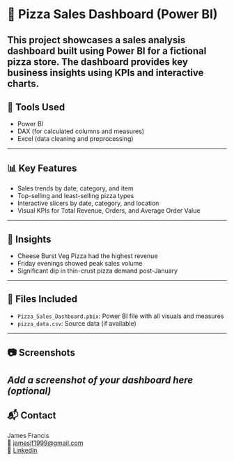 # 🍕 Pizza Sales Dashboard (Power BI)
This project showcases a sales analysis dashboard built using Power BI for a fictional pizza store. The dashboard provides key business insights using KPIs and interactive charts.
---
## 📌 Tools Used
- Power BI
- DAX (for calculated columns and measures)
- Excel (data cleaning and preprocessing)
---
## 📊 Key Features
- Sales trends by date, category, and item
- Top-selling and least-selling pizza types
- Interactive slicers by date, category, and location
- Visual KPIs for Total Revenue, Orders, and Average Order Value
---
## 🧠 Insights
- Cheese Burst Veg Pizza had the highest revenue
- Friday evenings showed peak sales volume
- Significant dip in thin-crust pizza demand post-January
---
## 📂 Files Included
- `Pizza_Sales_Dashboard.pbix`: Power BI file with all visuals and measures
- `pizza_data.csv`: Source data (if available)
---
## 📷 Screenshots
_Add a screenshot of your dashboard here (optional)_
---
## 📬 Contact
James Francis  
📧 jamesjf1999@gmail.com  
🔗 [LinkedIn](https://www.linkedin.com/in/james-francis-2b8209213)
